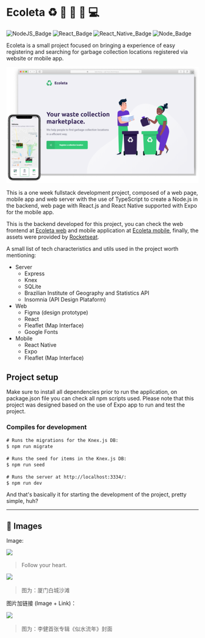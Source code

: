 # Ecoleta :recycle: :satellite: :purple_heart: :iphone: :computer:

![NodeJS_Badge][server_nodejs_badge] ![React_Badge][web_react_badge] ![React_Native_Badge][mobile_react-native_badge] ![Node_Badge][node_version_badge]

Ecoleta is a small project focused on bringing a experience of easy registering and searching for garbage collection locations registered via website or mobile app.

<img src="./assets/Component 1@2x.png" />

This is a one week fullstack development project, composed of a web page, mobile app and web server with the use of TypeScript to create a Node.js in the backend, web page with React.js and React Native supported with Expo for the mobile app.

This is the backend developed for this project, you can check the web frontend at [Ecoleta web](https://github.com/Francozeira/nlw_web) and mobile application at [Ecoleta mobile](https://github.com/Francozeira/nlw_mobo), finally, the assets were provided by [Rocketseat](https://rocketseat.com.br/).

A small list of tech characteristics and utils used in the project worth mentioning:

- Server
    - Express
    - Knex
    - SQLite
    - Brazilian Institute of Geography and Statistics API
    - Insomnia (API Design Plataform)
- Web
    - Figma (design prototype)
    - React
    - Fleaflet (Map Interface)
    - Google Fonts
- Mobile
    - React Native
    - Expo
    - Fleaflet (Map Interface)

## Project setup

Make sure to install all dependencies prior to run the application, on package.json file you can check all npm scripts used. Please note that this project was designed based on the use of Expo app to run and test the project.


### Compiles for development

```
# Runs the migrations for the Knex.js DB:
$ npm run migrate

# Runs the seed for items in the Knex.js DB:
$ npm run seed

# Runs the server at http://localhost:3334/:
$ npm run dev
```

And that's basically it for starting the development of the project, pretty simple, huh?

------------

## :art: Images

Image:

![](https://pandao.github.io/editor.md/examples/images/4.jpg)

> Follow your heart.

![](https://pandao.github.io/editor.md/examples/images/8.jpg)

> 图为：厦门白城沙滩

图片加链接 (Image + Link)：

[![](https://pandao.github.io/editor.md/examples/images/7.jpg)](https://pandao.github.io/editor.md/examples/images/7.jpg "李健首张专辑《似水流年》封面")

> 图为：李健首张专辑《似水流年》封面

<!-- Badges -->

[node_version_badge]: https://img.shields.io/badge/node-12.17.0-green

[web_react_badge]: https://img.shields.io/badge/web-react-blue

[mobile_react-native_badge]: https://img.shields.io/badge/mobile-react%20native-blueviolet

[server_nodejs_badge]: https://img.shields.io/badge/server-nodejs-important